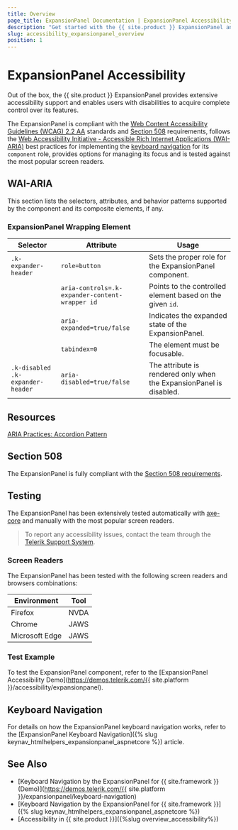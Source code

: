 ```yaml
---
title: Overview
page_title: ExpansionPanel Documentation | ExpansionPanel Accessibility
description: "Get started with the {{ site.product }} ExpansionPanel and learn about its accessibility support for WAI-ARIA, Section 508, and WCAG 2.2."
slug: accessibility_expansionpanel_overview
position: 1
---
```


# ExpansionPanel Accessibility

Out of the box, the {{ site.product }} ExpansionPanel provides extensive accessibility support and enables users with disabilities to acquire complete control over its features.

The ExpansionPanel is compliant with the [Web Content Accessibility Guidelines (WCAG) 2.2 AA](https://www.w3.org/TR/WCAG22/) standards and [Section 508](https://www.section508.gov/) requirements, follows the [Web Accessibility Initiative - Accessible Rich Internet Applications (WAI-ARIA)](https://www.w3.org/WAI/ARIA/apg/) best practices for implementing the [keyboard navigation](#keyboard-navigation) for its `component` role, provides options for managing its focus and is tested against the most popular screen readers.

## WAI-ARIA

This section lists the selectors, attributes, and behavior patterns supported by the component and its composite elements, if any.

### ExpansionPanel Wrapping Element

| Selector | Attribute | Usage |
| -------- | --------- | ----- |
| `.k-expander-header` | `role=button` | Sets the proper role for the ExpansionPanel component. |
|  | `aria-controls=.k-expander-content-wrapper id` | Points to the controlled element based on the given `id`. |
|  | `aria-expanded=true/false` | Indicates the expanded state of the ExpansionPanel. |
|  | `tabindex=0` | The element must be focusable. |
| `.k-disabled .k-expander-header` | `aria-disabled=true/false` | The attribute is rendered only when the ExpansionPanel is disabled. |

## Resources

[ARIA Practices: Accordion Pattern](https://www.w3.org/WAI/ARIA/apg/patterns/accordion/)

## Section 508

The ExpansionPanel is fully compliant with the [Section 508 requirements](https://www.section508.gov/).

## Testing

The ExpansionPanel has been extensively tested automatically with [axe-core](https://github.com/dequelabs/axe-core) and manually with the most popular screen readers.

> To report any accessibility issues, contact the team through the [Telerik Support System](https://www.telerik.com/account/support-center).

### Screen Readers

The ExpansionPanel has been tested with the following screen readers and browsers combinations:

| Environment | Tool |
| ----------- | ---- |
| Firefox | NVDA |
| Chrome | JAWS |
| Microsoft Edge | JAWS |

### Test Example

To test the ExpansionPanel component, refer to the [ExpansionPanel Accessibility Demo](https://demos.telerik.com/{{ site.platform }}/accessibility/expansionpanel).

## Keyboard Navigation

For details on how the ExpansionPanel keyboard navigation works, refer to the [ExpansionPanel Keyboard Navigation]({% slug keynav_htmlhelpers_expansionpanel_aspnetcore %}) article.

## See Also

* [Keyboard Navigation by the ExpansionPanel for {{ site.framework }} (Demo)](https://demos.telerik.com/{{ site.platform }}/expansionpanel/keyboard-navigation)
* [Keyboard Navigation by the ExpansionPanel for {{ site.framework }}]({% slug keynav_htmlhelpers_expansionpanel_aspnetcore %})
* [Accessibility in {{ site.product }}]({%slug overview_accessibility%})